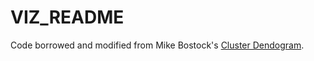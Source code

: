 # VIZ_README  

Code borrowed and modified from Mike Bostock's [Cluster Dendogram](https://bl.ocks.org/mbostock/4063570).

